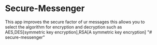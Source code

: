 # Secure-Messenger

This app improves the secure factor of ur messages
this allows you to select the algorithm for encryption and decryption
such as AES,DES[symmetric key encryption],RSA[A symmetric key encryption]
"# secure-messenger" 
